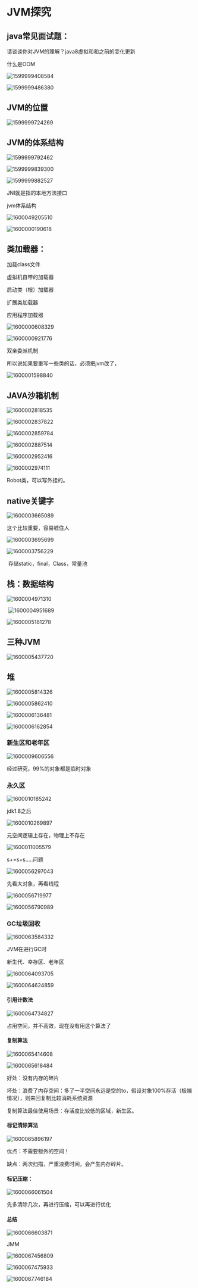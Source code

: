 # JVM探究

## java常见面试题：

请谈谈你对JVM的理解？java8虚拟和和之前的变化更新

什么是OOM

![1599999408584](C:\Users\RZH\AppData\Local\Temp\1599999408584.png)

![1599999486380](C:\Users\RZH\AppData\Local\Temp\1599999486380.png)

## JVM的位置

![1599999724269](C:\Users\RZH\AppData\Local\Temp\1599999724269.png)



##  JVM的体系结构

![1599999792462](C:\Users\RZH\AppData\Local\Temp\1599999792462.png)



![1599999839300](C:\Users\RZH\AppData\Local\Temp\1599999839300.png)

 

![1599999882527](C:\Users\RZH\AppData\Local\Temp\1599999882527.png)

JNI就是指的本地方法接口

jvm体系结构

![1600049205510](C:\Users\RZH\AppData\Local\Temp\1600049205510.png)

![1600000190618](C:\Users\RZH\AppData\Local\Temp\1600000190618.png)



## 类加载器：

加载class文件

虚拟机自带的加载器

启动类（根）加载器

扩展类加载器

应用程序加载器

![1600000608329](C:\Users\RZH\AppData\Local\Temp\1600000608329.png)



![1600000921776](C:\Users\RZH\AppData\Local\Temp\1600000921776.png)

双亲委派机制

所以说如果要重写一些类的话，必须把jvm改了，

![1600001598840](C:\Users\RZH\AppData\Local\Temp\1600001598840.png)



## JAVA沙箱机制

![1600002818535](C:\Users\RZH\AppData\Local\Temp\1600002818535.png)

![1600002837822](C:\Users\RZH\AppData\Local\Temp\1600002837822.png)

 ![1600002859784](C:\Users\RZH\AppData\Local\Temp\1600002859784.png)

 ![1600002887514](C:\Users\RZH\AppData\Local\Temp\1600002887514.png)

![1600002952416](C:\Users\RZH\AppData\Local\Temp\1600002952416.png)

 ![1600002974111](C:\Users\RZH\AppData\Local\Temp\1600002974111.png)

  Robot类，可以写外挂的。



## native关键字

![1600003665089](C:\Users\RZH\AppData\Local\Temp\1600003665089.png)

这个比较重要，容易唬住人

 ![1600003695699](C:\Users\RZH\AppData\Local\Temp\1600003695699.png)

![1600003756229](C:\Users\RZH\AppData\Local\Temp\1600003756229.png)

​    存储static，final，Class，常量池



## 栈：数据结构

![1600004971310](C:\Users\RZH\AppData\Local\Temp\1600004971310.png)





​	![1600004951689](C:\Users\RZH\AppData\Local\Temp\1600004951689.png)

![1600005181278](C:\Users\RZH\AppData\Local\Temp\1600005181278.png)

  

## 三种JVM

![1600005437720](C:\Users\RZH\AppData\Local\Temp\1600005437720.png)



## 堆

![1600005814326](C:\Users\RZH\AppData\Local\Temp\1600005814326.png)

 ![1600005862410](C:\Users\RZH\AppData\Local\Temp\1600005862410.png)



![1600006136481](C:\Users\RZH\AppData\Local\Temp\1600006136481.png)

 ![1600006162854](C:\Users\RZH\AppData\Local\Temp\1600006162854.png)

 

### 新生区和老年区



![1600009606556](C:\Users\RZH\AppData\Local\Temp\1600009606556.png)



经过研究，99%的对象都是临时对象



### 永久区 

![1600010185242](C:\Users\RZH\AppData\Local\Temp\1600010185242.png)

jdk1.8之后

![1600010269897](C:\Users\RZH\AppData\Local\Temp\1600010269897.png) 

元空间逻辑上存在，物理上不存在

![1600011005579](C:\Users\RZH\AppData\Local\Temp\1600011005579.png)

 s+=s+s.....问题



![1600056297043](C:\Users\RZH\AppData\Local\Temp\1600056297043.png)



先看大对象，再看线程

![1600056719977](C:\Users\RZH\AppData\Local\Temp\1600056719977.png)



![1600056790989](C:\Users\RZH\AppData\Local\Temp\1600056790989.png)

### GC垃圾回收

![1600063584332](C:\Users\RZH\AppData\Local\Temp\1600063584332.png)



JVM在进行GC时

新生代、幸存区、老年区

![1600064093705](C:\Users\RZH\AppData\Local\Temp\1600064093705.png)



![1600064624859](C:\Users\RZH\AppData\Local\Temp\1600064624859.png)

#### 引用计数法

![1600064734827](C:\Users\RZH\AppData\Local\Temp\1600064734827.png)

占用空间，并不高效，现在没有用这个算法了



#### 复制算法

![1600065414608](C:\Users\RZH\AppData\Local\Temp\1600065414608.png)



![1600065618484](C:\Users\RZH\AppData\Local\Temp\1600065618484.png)



好处：没有内存的碎片

坏处：浪费了内存空间：多了一半空间永远是空的to，假设对象100%存活（极端情况），则来回复制比较消耗系统资源

复制算法最佳使用场景：存活度比较低的区域，新生区。



#### 标记清除算法

![1600065896197](C:\Users\RZH\AppData\Local\Temp\1600065896197.png)



优点：不需要额外的空间！

缺点：两次扫描，严重浪费时间，会产生内存碎片。

#### 标记压缩：

![1600066061504](C:\Users\RZH\AppData\Local\Temp\1600066061504.png)



先多清除几次，再进行压缩，可以再进行优化



#### 总结

![1600066603871](C:\Users\RZH\AppData\Local\Temp\1600066603871.png)



JMM



![1600067456809](C:\Users\RZH\AppData\Local\Temp\1600067456809.png)

![1600067475933](C:\Users\RZH\AppData\Local\Temp\1600067475933.png)



![1600067746184](C:\Users\RZH\AppData\Local\Temp\1600067746184.png)













